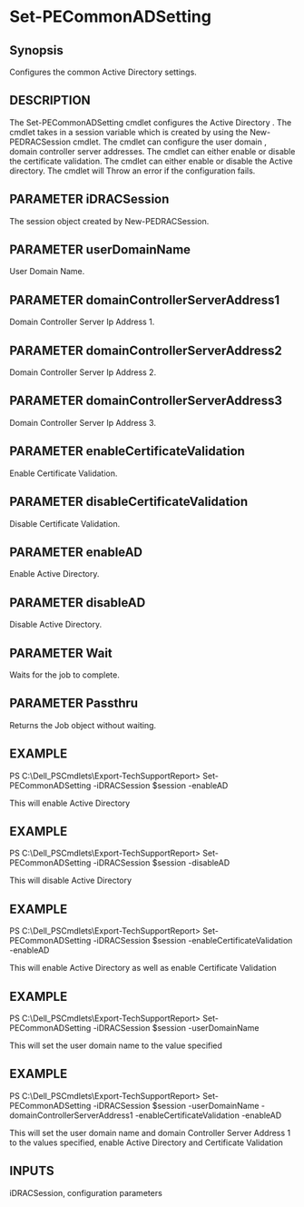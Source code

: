 # Set-PECommonADSetting #
## Synopsis ##
   Configures the common Active Directory settings.
## DESCRIPTION ##
   The Set-PECommonADSetting cmdlet configures the Active Directory .
   The cmdlet takes in a session variable which is created by using the New-PEDRACSession cmdlet.
   The cmdlet can configure the user domain , domain controller server addresses.
   The cmdlet can either enable or disable the certificate validation.
   The cmdlet can either enable or disable the Active directory.
   The cmdlet will Throw an error if the configuration fails.

## PARAMETER iDRACSession ##
The session object created by New-PEDRACSession.

## PARAMETER userDomainName ##
User Domain Name.

## PARAMETER domainControllerServerAddress1 ##
Domain Controller Server Ip Address 1.

## PARAMETER domainControllerServerAddress2 ##
Domain Controller Server Ip Address 2.

## PARAMETER domainControllerServerAddress3 ##
Domain Controller Server Ip Address 3.

## PARAMETER enableCertificateValidation ##
Enable Certificate Validation.

## PARAMETER disableCertificateValidation ##
Disable Certificate Validation.

## PARAMETER enableAD ##
Enable Active Directory.

## PARAMETER disableAD ##
Disable Active Directory.

## PARAMETER Wait ##
Waits for the job to complete.

## PARAMETER Passthru ##
Returns the Job object without waiting.

## EXAMPLE ##
PS C:\Dell_PSCmdlets\Export-TechSupportReport> Set-PECommonADSetting -iDRACSession $session -enableAD

This will enable Active Directory

## EXAMPLE ##
PS C:\Dell_PSCmdlets\Export-TechSupportReport> Set-PECommonADSetting -iDRACSession $session -disableAD

This will disable Active Directory

## EXAMPLE ##
PS C:\Dell_PSCmdlets\Export-TechSupportReport> Set-PECommonADSetting -iDRACSession $session -enableCertificateValidation -enableAD

This will enable Active Directory as well as enable Certificate Validation

## EXAMPLE ##
PS C:\Dell_PSCmdlets\Export-TechSupportReport> Set-PECommonADSetting -iDRACSession $session -userDomainName <domainName>

This will set the user domain name to the value specified

## EXAMPLE ##
PS C:\Dell_PSCmdlets\Export-TechSupportReport> Set-PECommonADSetting -iDRACSession $session -userDomainName <domainName> -domainControllerServerAddress1 <address1> -enableCertificateValidation -enableAD

This will set the user domain name and domain Controller Server Address 1 to the values specified, enable Active Directory and Certificate Validation

## INPUTS ##
   iDRACSession, configuration parameters